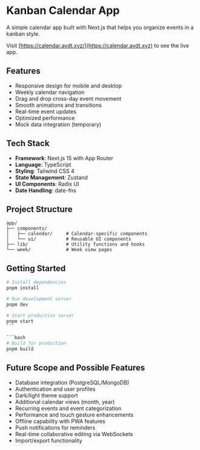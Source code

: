 # Kanban Calendar App

A simple calendar app built with Next.js that helps you organize events in a kanban style.

Visit [https://calendar.avdt.xyz/](https://calendar.avdt.xyz) to see the live app.

## Features

- Responsive design for mobile and desktop
- Weekly calendar navigation
- Drag and drop cross-day event movement
- Smooth animations and transitions
- Real-time event updates
- Optimized performance
- Mock data integration (temporary)

## Tech Stack

- **Framework**: Next.js 15 with App Router
- **Language**: TypeScript
- **Styling**: Tailwind CSS 4
- **State Management**: Zustand
- **UI Components**: Radix UI
- **Date Handling**: date-fns

## Project Structure

```
app/
├── components/
│   ├── calendar/     # Calendar-specific components
│   └── ui/           # Reusable UI components
├── lib/              # Utility functions and hooks
└── week/             # Week view pages
```

## Getting Started

```bash
# Install dependencies
pnpm install
```

````bash
# Run development server
pnpm dev

# Start production server
pnpm start
```

```bash
# Build for production
pnpm build
````

## Future Scope and Possible Features
- Database integration (PostgreSQL/MongoDB)
- Authentication and user profiles
- Dark/light theme support
- Additional calendar views (month, year)
- Recurring events and event categorization
- Performance and touch gesture enhancements
- Offline capability with PWA features
- Push notifications for reminders
- Real-time collaborative editing via WebSockets
- Import/export functionality

